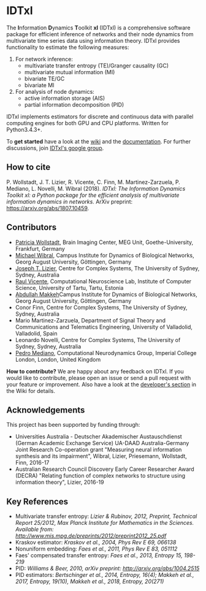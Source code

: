 # IDTxl

The **I**nformation **D**ynamics **T**oolkit **xl** (IDTxl) is a comprehensive software
package for efficient inference of networks and their node dynamics from
multivariate time series data using information theory. IDTxl provides
functionality to estimate the following measures:

1) For network inference:
    - multivariate transfer entropy (TE)/Granger causality (GC)
    - multivariate mutual information (MI)
    - bivariate TE/GC
    - bivariate MI
2) For analysis of node dynamics:
    - active information storage (AIS)
    - partial information decomposition (PID)

IDTxl implements estimators for discrete and continuous data with parallel
computing engines for both GPU and CPU platforms. Written for Python3.4.3+.

To **get started** have a look at the [wiki](https://github.com/pwollstadt/IDTxl/wiki) and the [documentation](http://pwollstadt.github.io/IDTxl/). For further discussions, join [IDTxl's google group](https://groups.google.com/forum/#!forum/idtxl).

## How to cite
P. Wollstadt, J. T. Lizier, R. Vicente, C. Finn, M. Martinez-Zarzuela, P. Mediano, L. Novelli, M. Wibral (2018). _IDTxl: The Information Dynamics Toolkit xl: a Python package for the efficient analysis of multivariate information dynamics in networks._ ArXiv preprint: https://arxiv.org/abs/1807.10459.

## Contributors

- [Patricia Wollstadt](http://patriciawollstadt.de/), Brain Imaging Center, MEG Unit, Goethe-University, Frankfurt, Germany
- [Michael Wibral](http://www.uni-goettingen.de/de/datengetriebene+analyse+biologischer+netzwerke+%28wibral%29/603144.html), Campus Institute for Dynamics of Biological Networks, Georg August University, Göttingen, Germany
- [Joseph T. Lizier](http://lizier.me/joseph/), Centre for Complex Systems, The University of Sydney, Sydney, Australia
- [Raul Vicente](http://neuro.cs.ut.ee/people/), Computational Neuroscience Lab, Institute of Computer Science, University of Tartu, Tartu, Estonia
- [Abdullah Makkeh](https://abzinger.github.io/)Campus Institute for Dynamics of Biological Networks, Georg August University, Göttingen, Germany
- Conor Finn, Centre for Complex Systems, The University of Sydney, Sydney, Australia
- Mario Martinez-Zarzuela, Department of Signal Theory and Communications and Telematics Engineering, University of Valladolid, Valladolid, Spain
- Leonardo Novelli, Centre for Complex Systems, The University of Sydney, Sydney, Australia
- [Pedro Mediano](https://www.doc.ic.ac.uk/~pam213/), Computational Neurodynamics Group, Imperial College London, London, United Kingdom

**How to contribute?** We are happy about any feedback on IDTxl. If you would like to contribute, please open an issue or send a pull request with your feature or improvement. Also have a look at the [developer's section](https://github.com/pwollstadt/IDTxl/wiki#developers-section) in the Wiki for details.


## Acknowledgements

This project has been supported by funding through:

- Universities Australia - Deutscher Akademischer Austauschdienst (German Academic Exchange Service) UA-DAAD Australia-Germany Joint Research Co-operation grant "Measuring neural information synthesis and its impairment", Wibral, Lizier, Priesemann, Wollstadt, Finn, 2016-17
- Australian Research Council Discovery Early Career Researcher Award (DECRA) "Relating function of complex networks to structure using information theory", Lizier, 2016-19

## Key References
+ Multivariate transfer entropy: *Lizier & Rubinov, 2012, Preprint, Technical Report 25/2012,
Max Planck Institute for Mathematics in the Sciences. Available from:
http://www.mis.mpg.de/preprints/2012/preprint2012_25.pdf*
+ Kraskov estimator: *Kraskov et al., 2004, Phys Rev E 69, 066138*
+ Nonuniform embedding: *Faes et al., 2011, Phys Rev E 83, 051112*
+ Faes' compensated transfer entropy: *Faes et al., 2013, Entropy 15, 198-219*
+ PID: *Williams & Beer, 2010, arXiv preprint: http://arxiv.org/abs/1004.2515*
+ PID estimators: *Bertschinger et al., 2014, Entropy, 16(4); Makkeh et al., 2017, Entropy, 19(10),
  Makkeh et al., 2018, Entropy, 20(271)*
